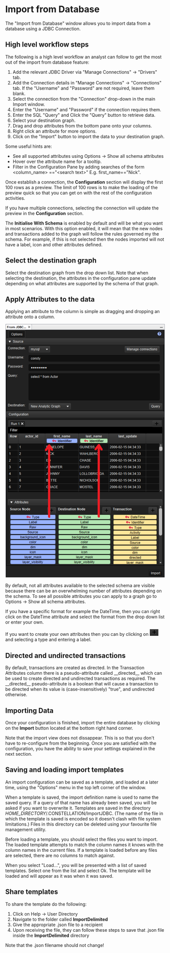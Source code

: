 # Import from Database

The "Import from Database" window allows you to import data from a
database using a JDBC Connection.

## High level workflow steps

The following is a high level workflow an analyst can follow to get the
most out of the import from database feature:

1.  Add the relevant JDBC Driver via "Manage Connections" -> "Drivers"
    tab.
2.  Add the Connection details in "Manage Connections" -> "Connections"
    tab. If the "Username" and "Password" are not required, leave them
    blank.
3.  Select the connection from the "Connection" drop-down in the main
    Import window.
4.  Enter the "Username" and "Password" if the connection requires them.
5.  Enter the SQL "Query" and Click the "Query" button to retrieve data.
6.  Select your destination graph.
7.  Drag and drop attributes from the bottom pane onto your columns.
8.  Right click an attribute for more options.
9.  Click on the "Import" button to import the data to your destination
    graph.

Some useful hints are:

-   See all supported attributes using Options -> Show all schema
    attributes
-   Hover over the attribute name for a tooltip.
-   Filter in the Configuration Pane by adding searches of the form
    \<column_name> =="\<search text>" E.g. first_name=="Nick".

Once establish a connection, the **Configuration** section will display
the first 100 rows as a preview. The limit of 100 rows is to make the
loading of the preview quick so that you can get on with the rest of the
configuration activities.

If you have multiple connections, selecting the connection will update
the preview in the **Configuration** section.

The **Initialise With Schema** is enabled by default and will be what
you want in most scenarios. With this option enabled, it will mean that
the new nodes and transactions added to the graph will follow the rules
governed my the schema. For example, if this is not selected then the
nodes imported will not have a label, icon and other attributes defined.

## Select the destination graph

Select the destination graph from the drop down list. Note that when
selecting the destination, the attributes in the configuration pane
update depending on what attributes are supported by the schema of that
graph.

## Apply Attributes to the data

Applying an attribute to the column is simple as dragging and dropping
an attribute onto a column.

![](resources/dragging_attributes_jdbc_import.png)

By default, not all attributes available to the selected schema are
visible because there can be an overwhelming number of attributes
depending on the schema. To see all possible attributes you can apply to
a graph go to Options -> Show all schema attributes.

If you have a specific format for example the DateTime, then you can
right click on the DateTime attribute and select the format from the
drop down list or enter your own.

If you want to create your own attributes then you can by clicking on
![](resources/plus_black.png) and selecting a type and entering a label.

## Directed and undirected transactions

By default, transactions are created as directed. In the Transaction
Attributes column there is a pseudo-attribute called <span
class="mono">\_\_directed\_\_</span> which can be used to create
directed and undirected transactions as required. The <span
class="mono">\_\_directed\_\_</span> pseudo-attribute is a boolean that
will cause a transaction to be directed when its value is
(case-insensitively) "true", and undirected otherwise.

## Importing Data

Once your configuration is finished, import the entire database by
clicking on the **Import** button located at the bottom right hand
corner.

Note that the import view does not dissappear. This is so that you don't
have to re-configure from the beginning. Once you are satisfied with the
configuration, you have the ability to save your settings explained in
the next section.

## Saving and loading import templates

An import configuration can be saved as a template, and loaded at a
later time, using the "Options" menu in the top left corner of the
window.

When a template is saved, the import definition name is used to name the
saved query. If a query of that name has already been saved, you will be
asked if you want to overwrite it. Templates are saved in the directory
<span class="mono">*HOME_DIRECTORY*/.CONSTELLATION/ImportJDBC</span>.
(The name of the file in which the template is saved is encoded so it
doesn't clash with file system limitations.) Files in this directory can
be deleted using your favourite file management utility.

Before loading a template, you should select the files you want to
import. The loaded template attempts to match the column names it knows
with the column names in the current files. If a template is loaded
before any files are selected, there are no columns to match against.

When you select "Load...", you will be presented with a list of saved
templates. Select one from the list and select Ok. The template will be
loaded and will appear as it was when it was saved.

## Share templates

To share the template do the following:

1.  Click on Help -> User Directory
2.  Navigate to the folder called **ImportDelimited**
3.  Give the appropriate .json file to a recipient
4.  Upon receiving the file, they can follow these steps to save that
    .json file inside the **ImportDelimited** directory

Note that the .json filename should not change!
